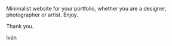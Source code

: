 Minimalist website for your portfolio, whether you are a designer, photographer or artist. Enjoy.

Thank you.

Iván
